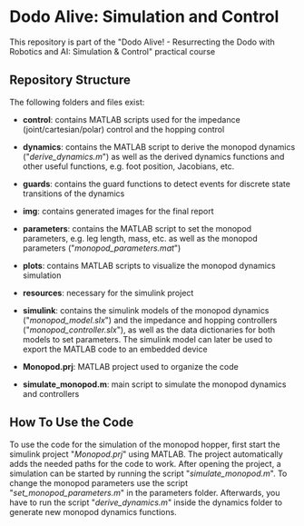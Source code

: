 # Dodo Alive: Simulation and Control
This repository is part of the "Dodo Alive! - Resurrecting the Dodo with Robotics and AI: Simulation & Control" practical course

## Repository Structure
The following folders and files exist:
- **control**:   contains MATLAB scripts used for the impedance (joint/cartesian/polar) control and the hopping control

- **dynamics**:   contains the MATLAB script to derive the monopod dynamics ("*derive_dynamics.m*") as well as the derived dynamics functions and other useful functions, e.g. foot position, Jacobians, etc.

- **guards**:   contains the guard functions to detect events for discrete state transitions of the dynamics

- **img**:   contains generated images for the final report
    
- **parameters**:  contains the MATLAB script to set the monopod parameters, e.g. leg length, mass, etc. as well as the monopod parameters ("*monopod_parameters.mat*")

- **plots**:   contains MATLAB scripts to visualize the monopod dynamics simulation
    
- **resources**:   necessary for the simulink project

- **simulink**:   contains the simulink models of the monopod dynamics ("*monopod_model.slx*") and the impedance and hopping controllers ("*monopod_controller.slx*"), as well as the data dictionaries for both models to set parameters. The simulink model can later be used to export the MATLAB code to an embedded device

- **Monopod.prj**: MATLAB project used to organize the code

- **simulate_monopod.m**: main script to simulate the monopod dynamics and controllers

## How To Use the Code
To use the code for the simulation of the monopod hopper, first start the simulink project "*Monopod.prj*" using MATLAB.
The project automatically adds the needed paths for the code to work.
After opening the project, a simulation can be started by running the script "*simulate_monopod.m*".
To change the monopod parameters use the script "*set_monopod_parameters.m*" in the parameters folder. Afterwards, you have to run the script "*derive_dynamics.m*" inside the dynamics folder to generate new monopod dynamics functions.
